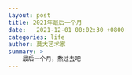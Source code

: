 ```yaml
---
layout: post
title: 2021年最后一个月 
date:   2021-12-01 00:02:30 +0800
categories: life 
author: 莫大艺术家
summary: >
    最后一个月，熬过去吧
---
```


